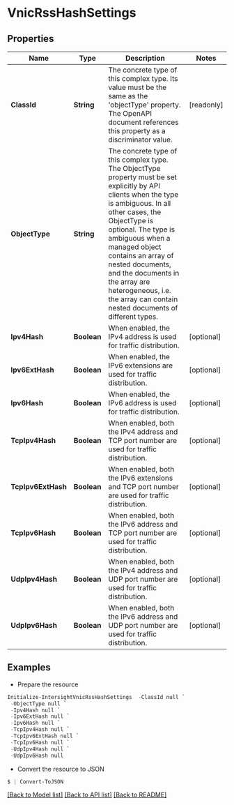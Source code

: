 # VnicRssHashSettings
## Properties

Name | Type | Description | Notes
------------ | ------------- | ------------- | -------------
**ClassId** | **String** | The concrete type of this complex type. Its value must be the same as the &#39;objectType&#39; property. The OpenAPI document references this property as a discriminator value. | [readonly] 
**ObjectType** | **String** | The concrete type of this complex type. The ObjectType property must be set explicitly by API clients when the type is ambiguous. In all other cases, the  ObjectType is optional.  The type is ambiguous when a managed object contains an array of nested documents, and the documents in the array are heterogeneous, i.e. the array can contain nested documents of different types. | 
**Ipv4Hash** | **Boolean** | When enabled, the IPv4 address is used for traffic distribution. | [optional] 
**Ipv6ExtHash** | **Boolean** | When enabled, the IPv6 extensions are used for traffic distribution. | [optional] 
**Ipv6Hash** | **Boolean** | When enabled, the IPv6 address is used for traffic distribution. | [optional] 
**TcpIpv4Hash** | **Boolean** | When enabled, both the IPv4 address and TCP port number are used for traffic distribution. | [optional] 
**TcpIpv6ExtHash** | **Boolean** | When enabled, both the IPv6 extensions and TCP port number are used for traffic distribution. | [optional] 
**TcpIpv6Hash** | **Boolean** | When enabled, both the IPv6 address and TCP port number are used for traffic distribution. | [optional] 
**UdpIpv4Hash** | **Boolean** | When enabled, both the IPv4 address and UDP port number are used for traffic distribution. | [optional] 
**UdpIpv6Hash** | **Boolean** | When enabled, both the IPv6 address and UDP port number are used for traffic distribution. | [optional] 

## Examples

- Prepare the resource
```powershell
Initialize-IntersightVnicRssHashSettings  -ClassId null `
 -ObjectType null `
 -Ipv4Hash null `
 -Ipv6ExtHash null `
 -Ipv6Hash null `
 -TcpIpv4Hash null `
 -TcpIpv6ExtHash null `
 -TcpIpv6Hash null `
 -UdpIpv4Hash null `
 -UdpIpv6Hash null
```

- Convert the resource to JSON
```powershell
$ | Convert-ToJSON
```

[[Back to Model list]](../README.md#documentation-for-models) [[Back to API list]](../README.md#documentation-for-api-endpoints) [[Back to README]](../README.md)

